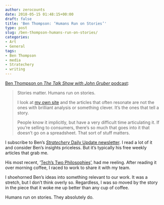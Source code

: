 ```yaml
---
author: zerocounts
date: 2018-05-15 01:48:15+00:00
draft: false
title: 'Ben Thompson: ‘Humans Run on Stories’'
type: post
slug: /ben-thompson-humans-run-on-stories/
categories:
- Art
- General
tags:
- Ben Thompson
- media
- Stratechery
- writing
---
```


[Ben Thompson on _The Talk Show with John Gruber_ podcast](https://daringfireball.net/thetalkshow/2018/05/08/ep-221):

> Stories matter. Humans run on stories.
>
> I look at [my own site](https://stratechery.com) and the articles that often resonate are not the ones with brilliant analysis or something clever. It’s the ones that tell a story.
>
> People know it implicitly, but have a very difficult time articulating it. If you’re selling to consumers, there’s so much that goes into it that doesn’t go on a spreadsheet. That sort of stuff matters.

I subscribe to Ben’s [_Stratechery_ Daily Update newsletter](https://stratechery.com/membership/). I read a lot of it and consider Ben’s insights priceless. But it’s typically his free weekly articles that grab me.

His most recent, ‘[Tech’s Two Philosophies](https://stratechery.com/2018/techs-two-philosophies/)’, had me reeling. After reading it over morning coffee, I raced to work to share it with my team.

I shoehorned Ben’s ideas into something relevant to our work. It was a stretch, but I don’t think overly so. Regardless, I was so moved by the story in the piece that it woke me up better than any cup of coffee.

Humans run on stories. They absolutely do.
